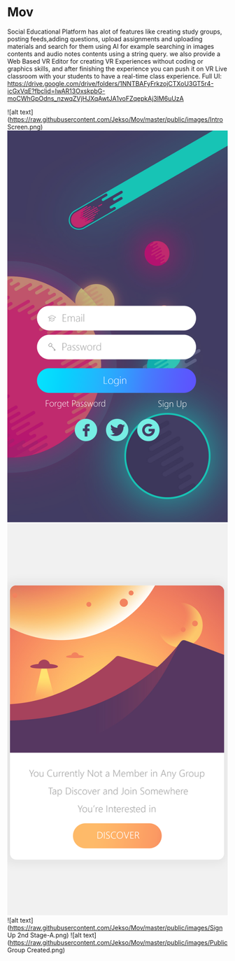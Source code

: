# Mov

Social Educational Platform has alot of features like creating study groups, posting
feeds,adding questions, upload assignments and uploading materials and search for them
using AI for example searching in images contents and audio notes contents using a string
query.
we also provide a Web Based VR Editor for creating VR Experiences without coding or
graphics skills, and after finishing the experience you can push it on VR Live classroom
with your students to have a real-time class experience.
Full UI: https://drive.google.com/drive/folders/1NNTBAFyFrkzojCTXoU3GT5r4-icGxVqE?fbclid=IwAR13OxskpbG-moCWhGpOdns_nzwqZVjHJXqAwtJA1voFZqepkAj3lM6uUzA

![alt text](https://raw.githubusercontent.com/Jekso/Mov/master/public/images/Intro Screen.png)
![alt text](https://raw.githubusercontent.com/Jekso/Mov/master/public/images/Login.png)
![alt text](https://raw.githubusercontent.com/Jekso/Mov/master/public/images/Discover-Card.png)
![alt text](https://raw.githubusercontent.com/Jekso/Mov/master/public/images/Sign Up 2nd Stage-A.png)
![alt text](https://raw.githubusercontent.com/Jekso/Mov/master/public/images/Public Group Created.png)
